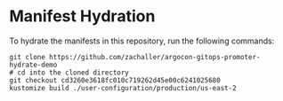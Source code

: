 # Manifest Hydration

To hydrate the manifests in this repository, run the following commands:

```shell
git clone https://github.com/zachaller/argocon-gitops-promoter-hydrate-demo
# cd into the cloned directory
git checkout cd3260e3618fc010c719262d45e00c6241025680
kustomize build ./user-configuration/production/us-east-2
```

